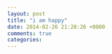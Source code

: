 ```yaml
---
layout: post
title: "i am happy"
date: 2014-02-26 21:28:26 +0800
comments: true
categories: 
---
```

